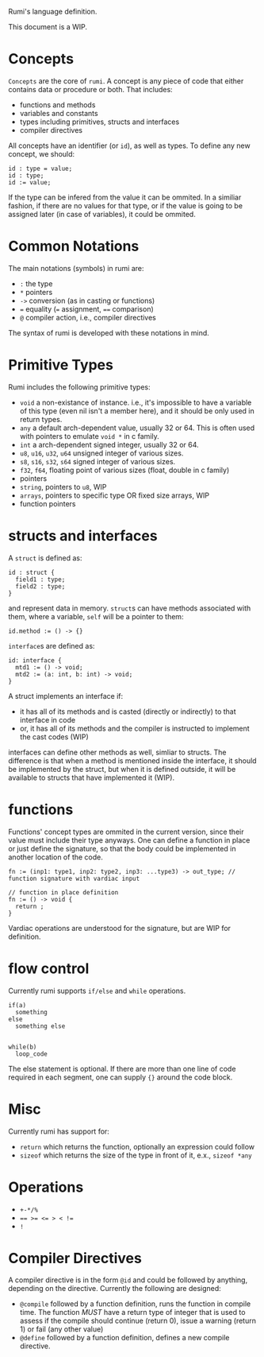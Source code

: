 Rumi's language definition.

This document is a WIP.

# Concepts

`Concepts` are the core of `rumi`. A concept is any piece of code that either contains data or procedure or both. That includes:

* functions and methods
* variables and constants
* types including primitives, structs and interfaces
* compiler directives

All concepts have an identifier (or `id`), as well as types. To define any new concept, we should:

``` rumi
id : type = value;
id : type;
id := value;
```

If the type can be infered from the value it can be ommited. In a similiar fashion, if there are no values for that type, or if the value is going to be assigned later (in case of variables), it could be ommited.


# Common Notations

The main notations (symbols) in rumi are:

* `:` the type
* `*` pointers
* `->` conversion (as in casting or functions)
* `=` equality (`=` assignment, `==` comparison)
* `@` compiler action, i.e., compiler directives

The syntax of rumi is developed with these notations in mind.

# Primitive Types

Rumi includes the following primitive types:

* `void` a non-existance of instance. i.e., it's impossible to have a variable of this type (even nil isn't a member here), and it should be only used in return types.
* `any` a default arch-dependent value, usually 32 or 64. This is often used with pointers to emulate `void *` in c family.
* `int` a arch-dependent signed integer, usually 32 or 64.
* `u8`, `u16`, `u32`, `u64` unsigned integer of various sizes.
* `s8`, `s16`, `s32`, `s64` signed integer of various sizes.
* `f32`, `f64`, floating point of various sizes (float, double in c family)
* pointers
* `string`, pointers to `u8`, WIP
* `arrays`, pointers to specific type OR fixed size arrays, WIP
* function pointers

# structs and interfaces

A `struct` is defined as:

``` rumi
id : struct {
  field1 : type;
  field2 : type;
}
```

and represent data in memory. `struct`s can have methods associated with them, where a variable, `self` will be a pointer to them:

``` rumi
id.method := () -> {}
```

`interface`s are defined as:

``` rumi
id: interface {
  mtd1 := () -> void;
  mtd2 := (a: int, b: int) -> void;
}
```

A struct implements an interface if:

* it has all of its methods and is casted (directly or indirectly) to that interface in code
* or, it has all of its methods and the compiler is instructed to implement the cast codes (WIP)

interfaces can define other methods as well, simliar to structs. The difference is that when a method is mentioned inside the interface, it should be implemented by the struct, but when it is defined outside, it will be available to structs that have implemented it (WIP).

# functions

Functions' concept types are ommited in the current version, since their value must include their type anyways. One can define a function in place or just define the signature, so that the body could be implemented in another location of the code.

``` rumi
fn := (inp1: type1, inp2: type2, inp3: ...type3) -> out_type; // function signature with vardiac input

// function in place definition
fn := () -> void {
  return ;
}
```

Vardiac operations are understood for the signature, but are WIP for definition.

# flow control

Currently rumi supports `if/else` and `while` operations. 

``` rumi
if(a)
  something
else
  something else


while(b)
  loop_code

```

The else statement is optional. If there are more than one line of code required in each segment, one can supply `{}` around the code block.

# Misc

Currently rumi has support for:

* `return` which returns the function, optionally an expression could follow
* `sizeof` which returns the size of the type in front of it, e.x., `sizeof *any`

# Operations

* `+-*/%`
* `== >= <= > < !=`
* `!`

# Compiler Directives

A compiler directive is in the form `@id` and could be followed by anything, depending on the directive. Currently the following are designed:

* `@compile` followed by a function definition, runs the function in compile time. The function *MUST* have a return type of integer that is used to assess if the compile should continue (return 0), issue a warning (return 1) or fail (any other value)
* `@define` followed by a function definition, defines a new compile directive. 

